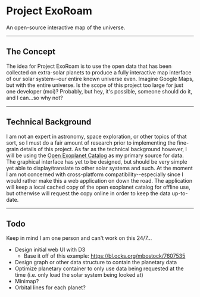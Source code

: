 # Project ExoRoam
An open-source interactive map of the universe.

---

## The Concept
The idea for Project ExoRoam is to use the open data that has been collected on extra-solar 
planets to produce a fully interactive map interface of our solar system--our entire known 
universe even. Imagine Google Maps, but with the entire universe. Is the scope of this 
project too large for just one developer (moi)? Probably, but hey, it's possible, someone should 
do it, and I can...so why not? 

---

## Technical Background
I am not an expert in astronomy, space exploration, or other topics of that sort, so I must 
do a fair amount of research prior to implementing the fine-grain details of this project. 
As far as the technical background however, I will be using the 
[Open Exoplanet Catalog](https://github.com/OpenExoplanetCatalogue/open_exoplanet_catalogue) 
as my primary source for data. The graphical interface has yet to be designed, but should 
be very simple yet able to display/translate to other solar systems and such. At the moment 
I am not concerned with cross-platform compatibility--especially since I would rather make 
this a web application on down the road. The application will keep a local cached copy of the 
open exoplanet catalog for offline use, but otherwise will request the copy online in order 
to keep the data up-to-date.

---

## Todo
Keep in mind I am one person and can't work on this 24/7...
* Design initial web UI with D3
    * Base it off of this example: https://bl.ocks.org/mbostock/7607535
* Design graph or other data structure to contain the planetary data
* Optimize planetary container to only use data being requested at the time (i.e. only 
load the solar system being looked at)
* Minimap? 
* Orbital lines for each planet?